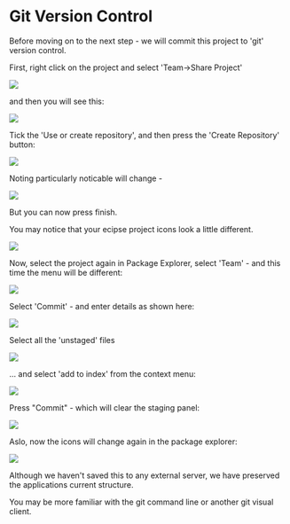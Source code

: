 # Git Version Control

Before moving on to the next step - we will commit this project to 'git' version control.

First, right click on the project and select 'Team->Share Project'

![](img/x01.png)

and then you will see this:

![](img/x03.png)

Tick the 'Use or create repository', and then press the 'Create Repository' button:

![](img/x04.png)

Noting particularly noticable will change -

![](img/x05.png)

But you can now press finish.

You may notice that your ecipse project icons look a little different.

![](img/x06.png)

Now, select the project again in Package Explorer, select 'Team' - and this time the menu will be different:

![](img/x08.png)

Select 'Commit' - and enter details as shown here:

![](img/x07.png)

Select all the 'unstaged' files 

![](img/x40.png)

... and select 'add to index' from the context menu:

![](img/x51.png)

Press "Commit" - which will clear the staging panel:

![](img/53x.png)

Aslo, now the icons will change again in the package explorer:

![](img/x52.png)

Although we haven't saved this to any external server, we have preserved the applications current structure.

You may be more familiar with the git command line or another git visual client.


